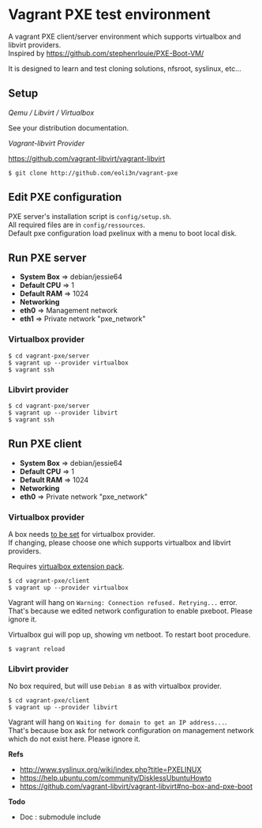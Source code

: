 # Vagrant PXE test environment

A vagrant PXE client/server environment which supports virtualbox and libvirt providers.  
Inspired by https://github.com/stephenrlouie/PXE-Boot-VM/  

It is designed to learn and test cloning solutions, nfsroot, syslinux, etc...

## Setup

_Qemu / Libvirt / Virtualbox_

See your distribution documentation.

_Vagrant-libvirt Provider_

https://github.com/vagrant-libvirt/vagrant-libvirt

```
$ git clone http://github.com/eoli3n/vagrant-pxe
```

## Edit PXE configuration

PXE server's installation script is ``config/setup.sh``.  
All required files are in ``config/ressources``.  
Default pxe configuration load pxelinux with a menu to boot local disk.

## Run PXE server

* **System Box** => debian/jessie64
* **Default CPU** => 1
* **Default RAM** => 1024
* **Networking**
 * **eth0** => Management network
 * **eth1** => Private network "pxe_network"

### Virtualbox provider

```
$ cd vagrant-pxe/server
$ vagrant up --provider virtualbox
$ vagrant ssh
```

### Libvirt provider

```
$ cd vagrant-pxe/server
$ vagrant up --provider libvirt
$ vagrant ssh
```

## Run PXE client

* **System Box** => debian/jessie64
* **Default CPU** => 1
* **Default RAM** => 1024
* **Networking**
 * **eth0** => Private network "pxe_network"

### Virtualbox provider

A box needs [to be set](https://github.com/mitchellh/vagrant/issues/4487) for virtualbox provider.  
If changing, please choose one which supports virtualbox and libvirt providers.  

Requires [virtualbox extension pack](https://www.virtualbox.org/wiki/Downloads).

```
$ cd vagrant-pxe/client
$ vagrant up --provider virtualbox
```
Vagrant will hang on ``Warning: Connection refused. Retrying...`` error.
That's because we edited network configuration to enable pxeboot. Please ignore it.

Virtualbox gui will pop up, showing vm netboot.
To restart boot procedure.

```
$ vagrant reload
```

### Libvirt provider

No box required, but will use ``Debian 8`` as with virtualbox provider.

```
$ cd vagrant-pxe/client
$ vagrant up --provider libvirt
```
Vagrant will hang on ``Waiting for domain to get an IP address...``.  
That's because box ask for network configuration on management network which do not exist here. Please ignore it.  


**Refs**

* http://www.syslinux.org/wiki/index.php?title=PXELINUX
* https://help.ubuntu.com/community/DisklessUbuntuHowto
* https://github.com/vagrant-libvirt/vagrant-libvirt#no-box-and-pxe-boot

**Todo**

* Doc : submodule include
